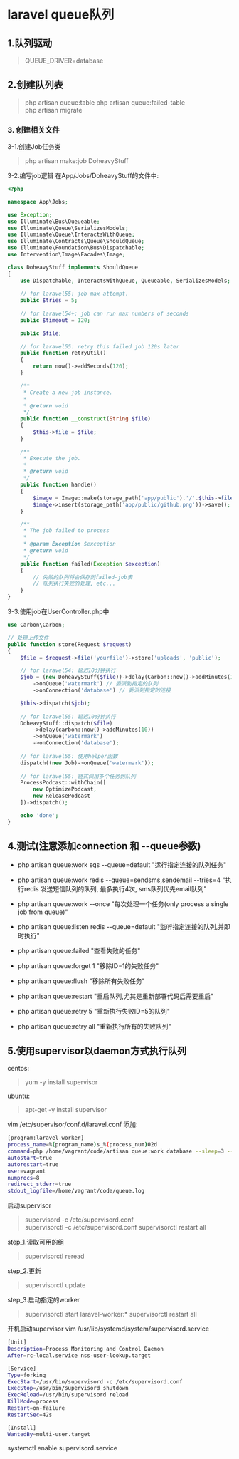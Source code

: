 laravel queue队列
================

## 1.队列驱动
> QUEUE_DRIVER=database

## 2.创建队列表
> php artisan queue:table
> php artisan queue:failed-table   
> php artisan migrate  

### 3. 创建相关文件
3-1.创建Job任务类
> php artisan make:job DoheavyStuff  

3-2.编写job逻辑
在App/Jobs/DoheavyStuff的文件中:
```php
<?php

namespace App\Jobs;

use Exception;
use Illuminate\Bus\Queueable;
use Illuminate\Queue\SerializesModels;
use Illuminate\Queue\InteractsWithQueue;
use Illuminate\Contracts\Queue\ShouldQueue;
use Illuminate\Foundation\Bus\Dispatchable;
use Intervention\Image\Facades\Image;

class DoheavyStuff implements ShouldQueue
{
    use Dispatchable, InteractsWithQueue, Queueable, SerializesModels;
    
    // for laravel55: job max attempt.
    public $tries = 5;
    
    // for laravel54+: job can run max numbers of seconds
    public $timeout = 120;

    public $file;
    
    // for laravel55: retry this failed job 120s later
    public function retryUtil()
    {
        return now()->addSeconds(120);
    }

    /**
     * Create a new job instance.
     *
     * @return void
     */
    public function __construct(String $file)
    {
        $this->file = $file;
    }

    /**
     * Execute the job.
     *
     * @return void
     */
    public function handle()
    {
        $image = Image::make(storage_path('app/public').'/'.$this->file);
        $image->insert(storage_path('app/public/github.png'))->save();
    }

    /**
     * The job failed to process
     * 
     * @param Exception $exception
     * @return void
     */
    public function failed(Exception $exception) 
    {
        // 失败的队列将会保存到failed-job表
        // 队列执行失败的处理, etc...
    }
}

```

3-3.使用job在UserController.php中
```php
use Carbon\Carbon;

// 处理上传文件
public function store(Request $request)
{
    $file = $request->file('yourfile')->store('uploads', 'public');

    // for laravel54: 延迟10分钟执行
    $job = (new DoheavyStuff($file))->delay(Carbon::now()->addMinutes(10));
        ->onQueue('watermark') // 委派到指定的队列
        ->onConnection('database') // 委派到指定的连接

    $this->dispatch($job);
    
    // for laravel55: 延迟10分钟执行
    DoheavyStuff::dispatch($file)
        ->delay(carbon::now()->addMinutes(10))
        ->onQueue('watermark')
        ->onConnection('database');
    
    // for laravel55: 使用helper函数
    dispatch((new Job)->onQueue('watermark'));
    
    // for laravel55: 链式调用多个任务到队列
    ProcessPodcast::withChain([
        new OptimizePodcast,
        new ReleasePodcast
    ])->dispatch();

    echo 'done';
}
```

## 4.测试(注意添加connection 和 --queue参数)
* php artisan queue:work sqs --queue=default "运行指定连接的队列任务"
* php artisan queue:work redis --queue=sendsms,sendemail --tries=4 "执行redis 发送短信队列的队列, 最多执行4次, sms队列优先email队列"
* php artisan queue:work --once "每次处理一个任务(only process a single job from queue)"

* php artisan queue:listen redis --queue=default "监听指定连接的队列,并即时执行"
* php artisan queue:failed "查看失败的任务"
* php artisan queue:forget 1 "移除ID=1的失败任务"
* php artisan queue:flush "移除所有失败任务"
* php artisan queue:restart "重启队列,尤其是重新部署代码后需要重启"
* php artisan queue:retry 5 "重新执行失败ID=5的队列"
* php artisan queue:retry all "重新执行所有的失败队列"


## 5.使用supervisor以daemon方式执行队列
centos:
> yum -y install supervisor  

ubuntu:
> apt-get -y install supervisor

vim /etc/supervisor/conf.d/laravel.conf 添加:
```bash
[program:laravel-worker]
process_name=%(program_name)s_%(process_num)02d
command=php /home/vagrant/code/artisan queue:work database --sleep=3 --tries=3
autostart=true
autorestart=true
user=vagrant
numprocs=8
redirect_stderr=true
stdout_logfile=/home/vagrant/code/queue.log
```

启动supervisor
> supervisord -c /etc/supervisord.conf  
> supervisorctl -c /etc/supervisord.conf
> supervisorctl restart all

step_1.读取可用的组
> supervisorctl reread  

step_2.更新
> supervisorctl update  

step_3.启动指定的worker
> supervisorctl start laravel-worker:* 
> supervisorctl restart all


开机启动supervisor
vim /usr/lib/systemd/system/supervisord.service

```bash
[Unit]
Description=Process Monitoring and Control Daemon
After=rc-local.service nss-user-lookup.target

[Service]
Type=forking
ExecStart=/usr/bin/supervisord -c /etc/supervisord.conf
ExecStop=/usr/bin/supervisord shutdown
ExecReload=/usr/bin/supervisord reload
KillMode=process
Restart=on-failure
RestartSec=42s

[Install]
WantedBy=multi-user.target
```

systemctl enable supervisord.service